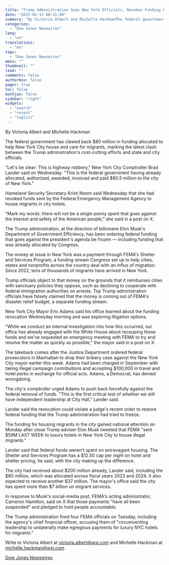 ```yaml
---
title: "Trump Administration Sues New York Officials, Revokes Funding Over Immigration — WSJ"
date: "2025-02-13 08:31:00"
summary: "By Victoria Albert and Michelle HackmanThe federal government has clawed back $80 million in funding allocated to help New York City house and care for migrants, marking the latest clash between the Trump administration's cost-cutting efforts and state and city officials.\"Let's be clear: This is highway robbery,\" New York City..."
categories:
  - "Dow Jones Newswires"
lang:
  - "en"
translations:
  - "en"
tags:
  - "Dow Jones Newswires"
menu: ""
thumbnail: ""
lead: ""
comments: false
authorbox: false
pager: true
toc: false
mathjax: false
sidebar: "right"
widgets:
  - "search"
  - "recent"
  - "taglist"
---
```


By Victoria Albert and Michelle Hackman

The federal government has clawed back $80 million in funding allocated to help New York City house and care for migrants, marking the latest clash between the Trump administration's cost-cutting efforts and state and city officials.

"Let's be clear: This is highway robbery," New York City Comptroller Brad Lander said on Wednesday. "This is the federal government having already allocated, authorized, awarded, invoiced and paid $80.5 million to the city of New York."

Homeland Security Secretary Kristi Noem said Wednesday that she had revoked funds sent by the Federal Emergency Management Agency to house migrants in city hotels.

"Mark my words: there will not be a single penny spent that goes against the interest and safety of the American people," she said in a post on X.

The Trump administration, at the direction of billionaire Elon Musk's Department of Government Efficiency, has been ordering federal funding that goes against the president's agenda be frozen — including funding that was already allocated by Congress.

The money at issue in New York was a payment through FEMA's Shelter and Services Program, a funding stream Congress set up to help cities, states and nonprofits across the country deal with an influx of migration. Since 2022, tens of thousands of migrants have arrived in New York.

Trump officials object to that money on the grounds that it reimburses cities with sanctuary policies they oppose, such as declining to cooperate with federal immigration authorities on arrests. Top Trump administration officials have falsely claimed that the money is coming out of FEMA's disaster relief budget, a separate funding stream.

New York City Mayor Eric Adams said his office learned about the funding revocation Wednesday morning and was exploring litigation options.

"While we conduct an internal investigation into how this occurred, our office has already engaged with the White House about recouping these funds and we've requested an emergency meeting with FEMA to try and resolve the matter as quickly as possible," the mayor said in a post on X.

The takeback comes after the Justice Department ordered federal prosecutors in Manhattan to drop their bribery case against the New York City mayor earlier this week. Adams had been charged in September with taking illegal campaign contributions and accepting $100,000 in travel and hotel perks in exchange for official acts. Adams, a Democrat, has denied wrongdoing.

The city's comptroller urged Adams to push back forcefully against the federal removal of funds. "This is the first critical test of whether we still have independent leadership at City Hall," Lander said.

Lander said the revocation could violate a judge's recent order to restore federal funding that the Trump administration had tried to freeze.

The funding for housing migrants in the city gained national attention on Monday after close Trump adviser Elon Musk tweeted that FEMA "sent $59M LAST WEEK to luxury hotels in New York City to house illegal migrants."

Lander said that federal funds weren't spent on extravagant housing. The Shelter and Services Program has a $12.50 cap per night on hotel and shelter pricing, he said, with the city making up the difference.

The city had received about $200 million already, Lander said, including the $80 million, which was allocated across fiscal years 2023 and 2024. It also expected to receive another $37 million. The mayor's office said the city has spent more than $7 billion on migrant services.

In response to Musk's social-media post, FEMA's acting administrator, Cameron Hamilton, said on X that those payments "have all been suspended" and pledged to hold people accountable.

The Trump administration fired four FEMA officials on Tuesday, including the agency's chief financial officer, accusing them of "circumventing leadership to unilaterally make egregious payments for luxury NYC hotels for migrants."

Write to Victoria Albert at victoria.albert@wsj.com and Michelle Hackman at michelle.hackman@wsj.com

[Dow Jones Newswires](https://www.tradingview.com/news/DJN_DN20250212016163:0/)
